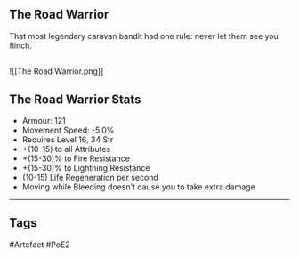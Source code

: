 ## The Road Warrior
That most legendary caravan bandit had
one rule: never let them see you flinch.
##
![[The Road Warrior.png]]
## The Road Warrior Stats
- Armour: 121
- Movement Speed: -5.0%
- Requires Level 16, 34 Str
- +(10-15) to all Attributes
- +(15-30)% to Fire Resistance
- +(15-30)% to Lightning Resistance
- (10-15) Life Regeneration per second
- Moving while Bleeding doesn't cause you to take extra damage


---
## Tags
#Artefact
#PoE2